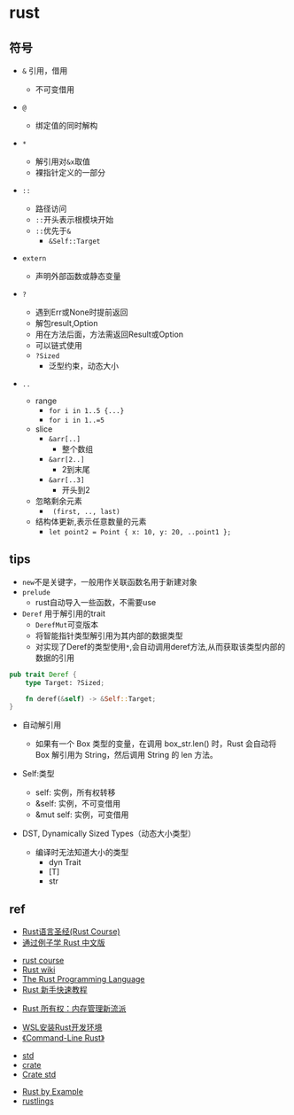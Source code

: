 
# rust

## 符号
+ `&` 引用，借用
    + 不可变借用

+ `@`
    + 绑定值的同时解构

+ `*` 
    + 解引用对`&x`取值
    + 裸指针定义的一部分

+ `::`
    + 路径访问
    + `::`开头表示根模块开始
    + `::`优先于`&`
        + `&Self::Target`

+ `extern`
    + 声明外部函数或静态变量

+ `?`
    + 遇到Err或None时提前返回
    + 解包result,Option
    + 用在方法后面，方法需返回Result或Option
    + 可以链式使用
    + `?Sized`
        + 泛型约束，动态大小

+ `..`
    + range
        + `for i in 1..5 {...}`
        + `for i in 1..=5`
    + slice
        + `&arr[..]` 
            + 整个数组
        + `&arr[2..]`
            + 2到末尾
        + `&arr[..3]`
            + 开头到2
    + 忽略剩余元素
        + ` (first, .., last)`
    + 结构体更新,表示任意数量的元素
        + `let point2 = Point { x: 10, y: 20, ..point1 };`

## tips
+ `new`不是关键字，一般用作关联函数名用于新建对象
+ `prelude` 
    + rust自动导入一些函数，不需要use
+ `Deref` 用于解引用的trait
    + `DerefMut`可变版本
    + 将智能指针类型解引用为其内部的数据类型
    + 对实现了Deref的类型使用`*`,会自动调用deref方法,从而获取该类型内部的数据的引用
```rust
pub trait Deref {
    type Target: ?Sized;

    fn deref(&self) -> &Self::Target;
}
```

+ 自动解引用
    + 如果有一个 Box<String> 类型的变量，在调用 box_str.len() 时，Rust 会自动将 Box<String> 解引用为 String，然后调用 String 的 len 方法。



+ Self:类型
    + self: 实例，所有权转移
    + &self: 实例，不可变借用
    + &mut self: 实例，可变借用

+ DST, Dynamically Sized Types（动态大小类型）
    + 编译时无法知道大小的类型
        + dyn Trait
        + [T]
        + str





## ref
<!-- 经典教程 -->
+ [Rust语言圣经(Rust Course)](https://course.rs/first-try/intro.html)
+ [通过例子学 Rust 中文版](https://rustwiki.org/zh-CN/rust-by-example/)


<!-- 教程 -->
+ [rust course](https://github.com/sunface/rust-course)
+ [Rust wiki](https://learnku.com/rust/wikis/29014S)
+ [The Rust Programming Language](https://doc.rust-lang.org/book/)
+ [Rust 新手快速教程](https://github.com/InkSha/rust-tutorial)


<!-- details -->
+ [Rust 所有权：内存管理新流派](https://juejin.cn/post/6844903509087764488)

<!-- install -->
+ [WSL安装Rust开发环境](http://www.voycn.com/article/wslanzhuangrustkaifahuanjing)
+ [《Command-Line Rust》](https://learning.oreilly.com/library/view/command-line-rust/9781098109424/ch01.html#id3)
<!-- crates -->
+ [std](https://doc.rust-lang.org/stable/std/index.html)
+ [crate](https://docs.rs/)
+ [Crate std](https://rustwiki.org/zh-CN/std/)


<!-- learn -->
+ [Rust by Example](https://doc.rust-lang.org/rust-by-example/)
+ [rustlings](https://github.com/rust-lang/rustlings)